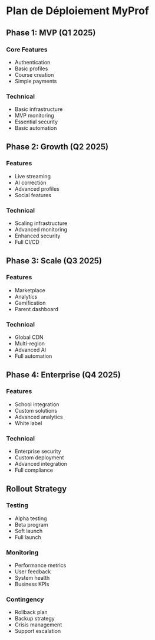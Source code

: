 # Plan de Déploiement MyProf

## Phase 1: MVP (Q1 2025)
### Core Features
- Authentication
- Basic profiles
- Course creation
- Simple payments

### Technical
- Basic infrastructure
- MVP monitoring
- Essential security
- Basic automation

## Phase 2: Growth (Q2 2025)
### Features
- Live streaming
- AI correction
- Advanced profiles
- Social features

### Technical
- Scaling infrastructure
- Advanced monitoring
- Enhanced security
- Full CI/CD

## Phase 3: Scale (Q3 2025)
### Features
- Marketplace
- Analytics
- Gamification
- Parent dashboard

### Technical
- Global CDN
- Multi-region
- Advanced AI
- Full automation

## Phase 4: Enterprise (Q4 2025)
### Features
- School integration
- Custom solutions
- Advanced analytics
- White label

### Technical
- Enterprise security
- Custom deployment
- Advanced integration
- Full compliance

## Rollout Strategy
### Testing
- Alpha testing
- Beta program
- Soft launch
- Full launch

### Monitoring
- Performance metrics
- User feedback
- System health
- Business KPIs

### Contingency
- Rollback plan
- Backup strategy
- Crisis management
- Support escalation
